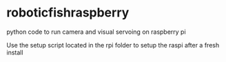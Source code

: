 roboticfishraspberry
==========

python code to run camera and visual servoing on raspberry pi

Use the setup script located in the rpi folder to setup the raspi after a fresh install
